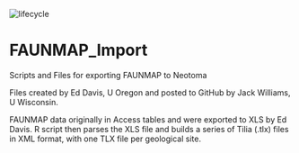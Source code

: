 <!-- badges: start -->

![lifecycle](https://img.shields.io/badge/lifecycle-archived-orange.svg)
<!-- badges: end -->


# FAUNMAP_Import
Scripts and Files for exporting FAUNMAP to Neotoma

Files created by Ed Davis, U Oregon and posted to GitHub by Jack Williams, U Wisconsin.

FAUNMAP data originally in Access tables and were exported to XLS by Ed Davis.  R script then parses the XLS file and builds a series of Tilia (.tlx) files in XML format, with one TLX file per geological site.
